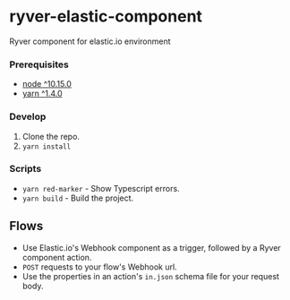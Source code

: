 # ryver-elastic-component
Ryver component for elastic.io environment

### Prerequisites
* [node ^10.15.0](https://nodejs.org/)
* [yarn ^1.4.0](https://yarnpkg.com/)

### Develop
1. Clone the repo.
2. `yarn install`

### Scripts
* `yarn red-marker` - Show Typescript errors.
* `yarn build` - Build the project.

## Flows
* Use Elastic.io's Webhook component as a trigger, followed by a Ryver component action.
* `POST` requests to your flow's Webhook url.
* Use the properties in an action's `in.json` schema file for your request body.